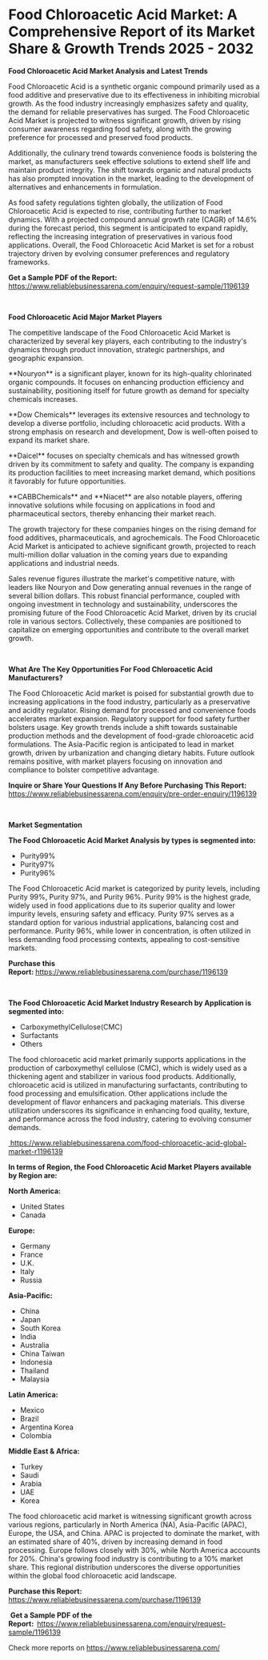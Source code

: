 <p><h1>Food Chloroacetic Acid Market: A Comprehensive Report of its Market Share & Growth Trends 2025 - 2032</h1></p><p><strong>Food Chloroacetic Acid Market Analysis and Latest Trends</strong></p>
<p><p>Food Chloroacetic Acid is a synthetic organic compound primarily used as a food additive and preservative due to its effectiveness in inhibiting microbial growth. As the food industry increasingly emphasizes safety and quality, the demand for reliable preservatives has surged. The Food Chloroacetic Acid Market is projected to witness significant growth, driven by rising consumer awareness regarding food safety, along with the growing preference for processed and preserved food products.</p><p>Additionally, the culinary trend towards convenience foods is bolstering the market, as manufacturers seek effective solutions to extend shelf life and maintain product integrity. The shift towards organic and natural products has also prompted innovation in the market, leading to the development of alternatives and enhancements in formulation. </p><p>As food safety regulations tighten globally, the utilization of Food Chloroacetic Acid is expected to rise, contributing further to market dynamics. With a projected compound annual growth rate (CAGR) of 14.6% during the forecast period, this segment is anticipated to expand rapidly, reflecting the increasing integration of preservatives in various food applications. Overall, the Food Chloroacetic Acid Market is set for a robust trajectory driven by evolving consumer preferences and regulatory frameworks.</p></p>
<p><strong>Get a Sample PDF of the Report:&nbsp;</strong> <a href="https://www.reliablebusinessarena.com/enquiry/request-sample/1196139?utm_campaign=1950&utm_medium=2&utm_source=Github&utm_content=ia&utm_term=22032025&utm_id=food-chloroacetic-acid">https://www.reliablebusinessarena.com/enquiry/request-sample/1196139</a></p>
<p>&nbsp;</p>
<p><strong>Food Chloroacetic Acid Major Market Players</strong></p>
<p><p>The competitive landscape of the Food Chloroacetic Acid Market is characterized by several key players, each contributing to the industry's dynamics through product innovation, strategic partnerships, and geographic expansion.</p><p>**Nouryon** is a significant player, known for its high-quality chlorinated organic compounds. It focuses on enhancing production efficiency and sustainability, positioning itself for future growth as demand for specialty chemicals increases. </p><p>**Dow Chemicals** leverages its extensive resources and technology to develop a diverse portfolio, including chloroacetic acid products. With a strong emphasis on research and development, Dow is well-often poised to expand its market share.</p><p>**Daicel** focuses on specialty chemicals and has witnessed growth driven by its commitment to safety and quality. The company is expanding its production facilities to meet increasing market demand, which positions it favorably for future opportunities.</p><p>**CABBChemicals** and **Niacet** are also notable players, offering innovative solutions while focusing on applications in food and pharmaceutical sectors, thereby enhancing their market reach.</p><p>The growth trajectory for these companies hinges on the rising demand for food additives, pharmaceuticals, and agrochemicals. The Food Chloroacetic Acid Market is anticipated to achieve significant growth, projected to reach multi-million dollar valuation in the coming years due to expanding applications and industrial needs.</p><p>Sales revenue figures illustrate the market's competitive nature, with leaders like Nouryon and Dow generating annual revenues in the range of several billion dollars. This robust financial performance, coupled with ongoing investment in technology and sustainability, underscores the promising future of the Food Chloroacetic Acid Market, driven by its crucial role in various sectors. Collectively, these companies are positioned to capitalize on emerging opportunities and contribute to the overall market growth.</p></p>
<p>&nbsp;</p>
<p><strong>What Are The Key Opportunities For Food Chloroacetic Acid Manufacturers?</strong></p>
<p><p>The Food Chloroacetic Acid market is poised for substantial growth due to increasing applications in the food industry, particularly as a preservative and acidity regulator. Rising demand for processed and convenience foods accelerates market expansion. Regulatory support for food safety further bolsters usage. Key growth trends include a shift towards sustainable production methods and the development of food-grade chloroacetic acid formulations. The Asia-Pacific region is anticipated to lead in market growth, driven by urbanization and changing dietary habits. Future outlook remains positive, with market players focusing on innovation and compliance to bolster competitive advantage.</p></p>
<p><strong>Inquire or Share Your Questions If Any Before Purchasing This Report:</strong> <a href="https://www.reliablebusinessarena.com/enquiry/pre-order-enquiry/1196139?utm_campaign=1950&utm_medium=2&utm_source=Github&utm_content=ia&utm_term=22032025&utm_id=food-chloroacetic-acid">https://www.reliablebusinessarena.com/enquiry/pre-order-enquiry/1196139</a></p>
<p>&nbsp;</p>
<p><strong>Market Segmentation</strong></p>
<p><strong>The Food Chloroacetic Acid Market Analysis by types is segmented into:</strong></p>
<p><ul><li>Purity99%</li><li>Purity97%</li><li>Purity96%</li></ul></p>
<p><p>The Food Chloroacetic Acid market is categorized by purity levels, including Purity 99%, Purity 97%, and Purity 96%. Purity 99% is the highest grade, widely used in food applications due to its superior quality and lower impurity levels, ensuring safety and efficacy. Purity 97% serves as a standard option for various industrial applications, balancing cost and performance. Purity 96%, while lower in concentration, is often utilized in less demanding food processing contexts, appealing to cost-sensitive markets.</p></p>
<p><strong>Purchase this Report:&nbsp;</strong><a href="https://www.reliablebusinessarena.com/purchase/1196139?utm_campaign=1950&utm_medium=2&utm_source=Github&utm_content=ia&utm_term=22032025&utm_id=food-chloroacetic-acid">https://www.reliablebusinessarena.com/purchase/1196139</a></p>
<p>&nbsp;</p>
<p><strong>The Food Chloroacetic Acid Market Industry Research by Application is segmented into:</strong></p>
<p><ul><li>CarboxymethylCellulose(CMC)</li><li>Surfactants</li><li>Others</li></ul></p>
<p><p>The food chloroacetic acid market primarily supports applications in the production of carboxymethyl cellulose (CMC), which is widely used as a thickening agent and stabilizer in various food products. Additionally, chloroacetic acid is utilized in manufacturing surfactants, contributing to food processing and emulsification. Other applications include the development of flavor enhancers and packaging materials. This diverse utilization underscores its significance in enhancing food quality, texture, and performance across the food industry, catering to evolving consumer demands.</p></p>
<p><a href="https://www.reliablebusinessarena.com/food-chloroacetic-acid-global-market-r1196139?utm_campaign=1950&utm_medium=2&utm_source=Github&utm_content=ia&utm_term=22032025&utm_id=food-chloroacetic-acid">&nbsp;https://www.reliablebusinessarena.com/food-chloroacetic-acid-global-market-r1196139</a></p>
<p><strong>In terms of Region, the Food Chloroacetic Acid Market Players available by Region are:</strong></p>
<p>
    <p> <strong> North America: </strong>
        <ul>
            <li>United States</li>
            <li>Canada</li>
        </ul>
        </p> 
    <p> <strong> Europe: </strong>
        <ul>
            <li>Germany</li>
            <li>France</li>
            <li>U.K.</li>
            <li>Italy</li>
            <li>Russia</li>
        </ul>
        </p> 
    <p> <strong> Asia-Pacific: </strong>
        <ul>
            <li>China</li>
            <li>Japan</li>
            <li>South Korea</li>
            <li>India</li>
            <li>Australia</li>
            <li>China Taiwan</li>
            <li>Indonesia</li>
            <li>Thailand</li>
            <li>Malaysia</li>
        </ul>
        </p> 
    <p> <strong> Latin America: </strong>
        <ul>
            <li>Mexico</li>
            <li>Brazil</li>
            <li>Argentina Korea</li>
            <li>Colombia</li>
        </ul>
        </p> 
    <p> <strong> Middle East & Africa: </strong>
        <ul>
            <li>Turkey</li>
            <li>Saudi</li>
            <li>Arabia</li>
            <li>UAE</li>
            <li>Korea</li>
        </ul>
    </p>
    </p>
<p><p>The food chloroacetic acid market is witnessing significant growth across various regions, particularly in North America (NA), Asia-Pacific (APAC), Europe, the USA, and China. APAC is projected to dominate the market, with an estimated share of 40%, driven by increasing demand in food processing. Europe follows closely with 30%, while North America accounts for 20%. China's growing food industry is contributing to a 10% market share. This regional distribution underscores the diverse opportunities within the global food chloroacetic acid landscape.</p></p>
<p><strong>Purchase this Report: </strong><a href="https://www.reliablebusinessarena.com/purchase/1196139?utm_campaign=1950&utm_medium=2&utm_source=Github&utm_content=ia&utm_term=22032025&utm_id=food-chloroacetic-acid">https://www.reliablebusinessarena.com/purchase/1196139</a></p>
<p>&nbsp;<strong>Get a Sample PDF of the Report:&nbsp;&nbsp;</strong><a href="https://www.reliablebusinessarena.com/enquiry/request-sample/1196139?utm_campaign=1950&utm_medium=2&utm_source=Github&utm_content=ia&utm_term=22032025&utm_id=food-chloroacetic-acid">https://www.reliablebusinessarena.com/enquiry/request-sample/1196139</a></p>
<p><strong></strong></p>
<p>Check more reports on <a href="https://www.reliablebusinessarena.com/?utm_campaign=1950&utm_medium=2&utm_source=Github&utm_content=ia&utm_term=22032025&utm_id=food-chloroacetic-acid">https://www.reliablebusinessarena.com/</a></p>